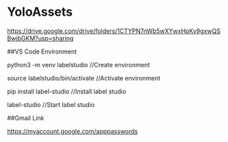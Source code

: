 # YoloAssets

https://drive.google.com/drive/folders/1CTYPN7nWb5wXYwxHpKv9gxwQSBwjbGKM?usp=sharing

##VS Code Environment

python3 -m venv labelstudio            //Create environment

source labelstudio/bin/activate        //Activate environment

pip install label-studio               //Install label studio

label-studio                           //Start label studio

##Gmail Link

https://myaccount.google.com/apppasswords